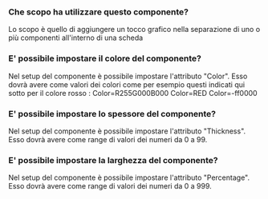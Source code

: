 ### **Che scopo ha utilizzare questo componente?**

Lo scopo è quello di aggiungere un tocco grafico nella separazione di uno o più componenti all'interno di una scheda

### **E' possibile impostare il colore del componente?**

Nel setup del componente è possibile impostare l'attributo "Color". Esso dovrà avere come valori dei colori come per esempio questi indicati qui sotto per il colore rosso : 
Color=R255G000B000
Color=RED
Color=-ff0000

### **E' possibile impostare lo spessore del componente?**

Nel setup del componente è possibile impostare l'attributo "Thickness". Esso dovrà avere come range di valori dei numeri da 0 a 99.

### **E' possibile impostare la larghezza del componente?**

Nel setup del componente è possibile impostare l'attributo "Percentage". Esso dovrà avere come range di valori dei numeri da 0 a 999.
